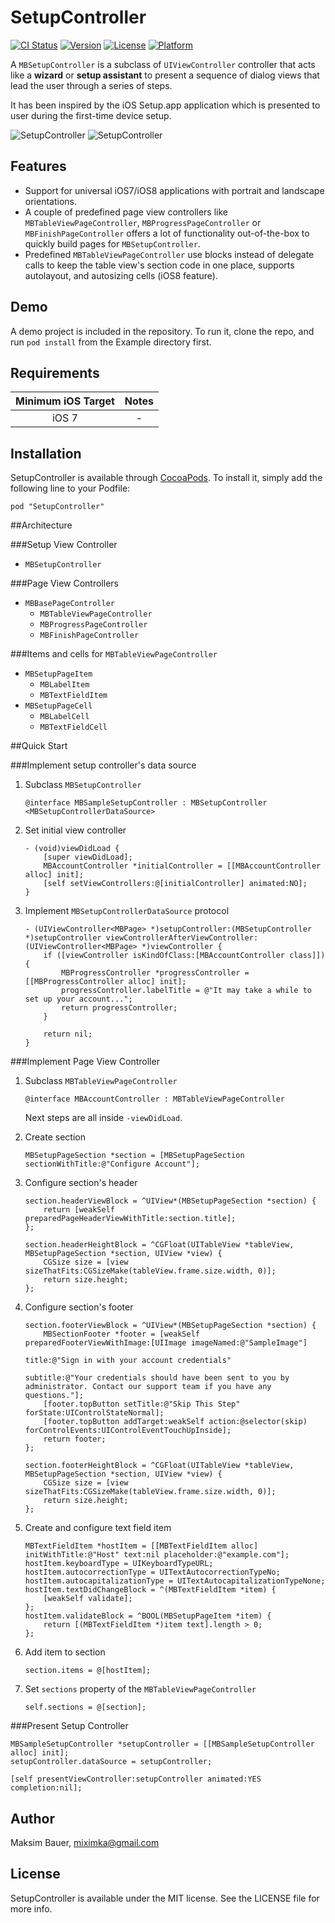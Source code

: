 # SetupController

[![CI Status](http://img.shields.io/travis/miximka/SetupController.svg?style=flat)](https://travis-ci.org/miximka/SetupController)
[![Version](https://img.shields.io/cocoapods/v/SetupController.svg?style=flat)](http://cocoadocs.org/docsets/SetupController)
[![License](https://img.shields.io/cocoapods/l/SetupController.svg?style=flat)](http://cocoadocs.org/docsets/SetupController)
[![Platform](https://img.shields.io/cocoapods/p/SetupController.svg?style=flat)](http://cocoadocs.org/docsets/SetupController)

A `MBSetupController` is a subclass of `UIViewController` controller that acts like a **wizard** or **setup assistant** to present a sequence of dialog views that lead the user through a series of steps.

It has been inspired by the iOS Setup.app application which is presented to user during the first-time device setup.

![SetupController](Images/iPhonePortrait.png)
![SetupController](Images/iPadLandscape.png)

## Features

- Support for universal iOS7/iOS8 applications with portrait and landscape orientations.
- A couple of predefined page view controllers like `MBTableViewPageController`, `MBProgressPageController` or `MBFinishPageController` offers a lot of functionality out-of-the-box to quickly build pages for `MBSetupController`.
- Predefined `MBTableViewPageController` use blocks instead of delegate calls to keep the table view's section code in one place, supports autolayout, and autosizing cells (iOS8 feature).

## Demo

A demo project is included in the repository.
To run it, clone the repo, and run `pod install` from the Example directory first.

## Requirements

| Minimum iOS Target | Notes |
|:-:|:-:|
| iOS 7 | - |

## Installation

SetupController is available through [CocoaPods](http://cocoapods.org). To install
it, simply add the following line to your Podfile:

    pod "SetupController"

##Architecture

###Setup View Controller
- `MBSetupController`

###Page View Controllers

- `MBBasePageController`
	- `MBTableViewPageController`
	- `MBProgressPageController`
	- `MBFinishPageController`

###Items and cells for `MBTableViewPageController` 
- `MBSetupPageItem`
	- `MBLabelItem`
	- `MBTextFieldItem`
- `MBSetupPageCell`
	- `MBLabelCell`
	- `MBTextFieldCell`

##Quick Start

###Implement setup controller's data source

1. Subclass `MBSetupController`

	```objc
	@interface MBSampleSetupController : MBSetupController <MBSetupControllerDataSource>
	```

2. Set initial view controller

	```objc
	- (void)viewDidLoad {
	    [super viewDidLoad];
	    MBAccountController *initialController = [[MBAccountController alloc] init];
	    [self setViewControllers:@[initialController] animated:NO];
	}
	```
	

3. Implement `MBSetupControllerDataSource` protocol

	```objc
	- (UIViewController<MBPage> *)setupController:(MBSetupController *)setupController viewControllerAfterViewController:(UIViewController<MBPage> *)viewController {
	    if ([viewController isKindOfClass:[MBAccountController class]]) {
	        MBProgressController *progressController = [[MBProgressController alloc] init];
	        progressController.labelTitle = @"It may take a while to set up your account...";
	        return progressController;
	    }
	    
	    return nil;
	}
	```

###Implement Page View Controller

1. Subclass `MBTableViewPageController `

	```objc
	@interface MBAccountController : MBTableViewPageController
	```
	Next steps are all inside `-viewDidLoad`.
	
	
2. Create section

	```objc
	MBSetupPageSection *section = [MBSetupPageSection sectionWithTitle:@"Configure Account"];
	```

3. Configure section's header

	```objc
	section.headerViewBlock = ^UIView*(MBSetupPageSection *section) {
	    return [weakSelf preparedPageHeaderViewWithTitle:section.title];
	};

	section.headerHeightBlock = ^CGFloat(UITableView *tableView, MBSetupPageSection *section, UIView *view) {
	    CGSize size = [view sizeThatFits:CGSizeMake(tableView.frame.size.width, 0)];
	    return size.height;
	};
	```

4. Configure section's footer

	```objc
	section.footerViewBlock = ^UIView*(MBSetupPageSection *section) {
		MBSectionFooter *footer = [weakSelf preparedFooterViewWithImage:[UIImage imageNamed:@"SampleImage"]
	                                                              title:@"Sign in with your account credentials"
	                                                           subtitle:@"Your credentials should have been sent to you by administrator. Contact our support team if you have any questions."];
	    [footer.topButton setTitle:@"Skip This Step" forState:UIControlStateNormal];
	    [footer.topButton addTarget:weakSelf action:@selector(skip) forControlEvents:UIControlEventTouchUpInside];
	    return footer;
	};
	
	section.footerHeightBlock = ^CGFloat(UITableView *tableView, MBSetupPageSection *section, UIView *view) {
	    CGSize size = [view sizeThatFits:CGSizeMake(tableView.frame.size.width, 0)];
	    return size.height;
	};
	```

5. Create and configure text field item

	```objc
	MBTextFieldItem *hostItem = [[MBTextFieldItem alloc] initWithTitle:@"Host" text:nil placeholder:@"example.com"];
    hostItem.keyboardType = UIKeyboardTypeURL;
    hostItem.autocorrectionType = UITextAutocorrectionTypeNo;
    hostItem.autocapitalizationType = UITextAutocapitalizationTypeNone;
    hostItem.textDidChangeBlock = ^(MBTextFieldItem *item) {
        [weakSelf validate];
    };
    hostItem.validateBlock = ^BOOL(MBSetupPageItem *item) {
        return [(MBTextFieldItem *)item text].length > 0;
    };
	```

6. Add item to section

	```objc
    section.items = @[hostItem];
	```

7. Set `sections` property of the `MBTableViewPageController`

	```objc
	self.sections = @[section];
	```

###Present Setup Controller

```objc
MBSampleSetupController *setupController = [[MBSampleSetupController alloc] init];
setupController.dataSource = setupController;

[self presentViewController:setupController animated:YES completion:nil];
```

## Author

Maksim Bauer, miximka@gmail.com

## License

SetupController is available under the MIT license. See the LICENSE file for more info.
